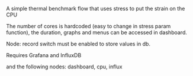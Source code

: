 A simple thermal benchmark flow that uses stress to put the strain on the CPU

The number of cores is hardcoded (easy to change in stress param function), the duration, graphs and menus can be accessed in dashboard. 

Node: record switch must be enabled to store values in db.



Requires Grafana and InfluxDB

and the following nodes:
dashboard, cpu, influx